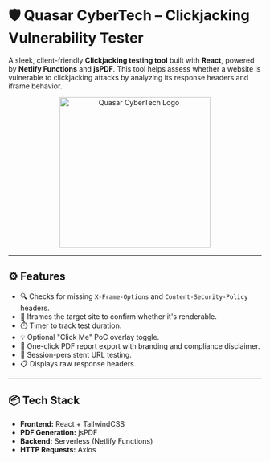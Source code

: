 # 🛡️ Quasar CyberTech – Clickjacking Vulnerability Tester

A sleek, client-friendly **Clickjacking testing tool** built with **React**, powered by **Netlify Functions** and **jsPDF**. This tool helps assess whether a website is vulnerable to clickjacking attacks by analyzing its response headers and iframe behavior.

<p align="center">
  <img src="https://quasarcybertech.com/wp-content/uploads/2024/06/fulllogo_transparent_nobuffer.png" alt="Quasar CyberTech Logo" width="300"/>
</p>

---

## ⚙️ Features

- 🔍 Checks for missing `X-Frame-Options` and `Content-Security-Policy` headers.
- 🧪 Iframes the target site to confirm whether it's renderable.
- ⏱️ Timer to track test duration.
- 💡 Optional "Click Me" PoC overlay toggle.
- 📄 One-click PDF report export with branding and compliance disclaimer.
- 💾 Session-persistent URL testing.
- 📋 Displays raw response headers.

---

## 📦 Tech Stack

- **Frontend:** React + TailwindCSS
- **PDF Generation:** jsPDF
- **Backend:** Serverless (Netlify Functions)
- **HTTP Requests:** Axios


